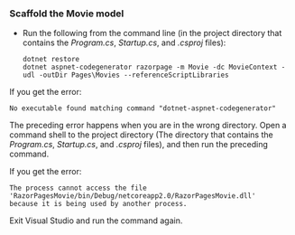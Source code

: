 <a name="scaffold"></a>

### Scaffold the Movie model

* Run the following from the command line (in the project directory that contains the *Program.cs*, *Startup.cs*, and *.csproj* files):

  ```dotnetcli
  dotnet restore
  dotnet aspnet-codegenerator razorpage -m Movie -dc MovieContext -udl -outDir Pages\Movies --referenceScriptLibraries
  ```

If you get the error:

  ```
  No executable found matching command "dotnet-aspnet-codegenerator"
  ```

The preceding error happens when you are in the wrong directory. Open a command shell to the project directory (The directory that contains the *Program.cs*, *Startup.cs*, and *.csproj* files), and then run the preceding command.

If you get the error:

  ```
  The process cannot access the file
 'RazorPagesMovie/bin/Debug/netcoreapp2.0/RazorPagesMovie.dll'
  because it is being used by another process.
  ```

Exit Visual Studio and run the command again.
